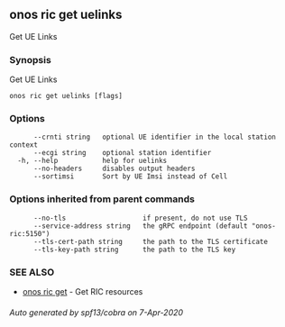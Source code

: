 ## onos ric get uelinks

Get UE Links

### Synopsis

Get UE Links

```
onos ric get uelinks [flags]
```

### Options

```
      --crnti string   optional UE identifier in the local station context
      --ecgi string    optional station identifier
  -h, --help           help for uelinks
      --no-headers     disables output headers
      --sortimsi       Sort by UE Imsi instead of Cell
```

### Options inherited from parent commands

```
      --no-tls                   if present, do not use TLS
      --service-address string   the gRPC endpoint (default "onos-ric:5150")
      --tls-cert-path string     the path to the TLS certificate
      --tls-key-path string      the path to the TLS key
```

### SEE ALSO

* [onos ric get](onos_ric_get.md)	 - Get RIC resources

###### Auto generated by spf13/cobra on 7-Apr-2020
